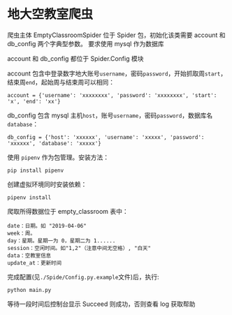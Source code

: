 # 地大空教室爬虫

爬虫主体 EmptyClassroomSpider 位于 Spider 包，初始化该类需要 account 和 db_config 两个字典型参数。
要求使用 mysql 作为数据库

account 和 db_config 都位于 Spider.Config 模块

account 包含中登录数字地大账号`username`，密码`password`，开始抓取周`start`，结束周`end`，起始周与结束周可以相同：

```angular2html
account = {'username': 'xxxxxxxx', 'password': 'xxxxxxxx', 'start': 'x', 'end': 'xx'}
```

db_config 包含 mysql 主机`host`，账号`username`，密码`password`，数据库名`database`：

```angular2html
db_config = {'host': 'xxxxxx', 'username': 'xxxxx', 'password': 'xxxxxx', 'database': 'xxxxx'}
```

使用 `pipenv` 作为包管理。安装方法：
```
pip install pipenv
```
创建虚拟环境同时安装依赖：
```
pipenv install
```

爬取所得数据位于 empty_classroom 表中：

```angular2html
date：日期。如 "2019-04-06"
week：周。
day：星期。星期一为 0，星期二为 1......
session：空闲时间。如"1,2"（注意中间无空格）, "白天"
data：空教室信息
update_at：更新时间
```

完成配置(见`./Spide/Config.py.example`文件)后，执行:

```shell
python main.py
```
等待一段时间后控制台显示 Succeed 则成功，否则查看 log 获取帮助
